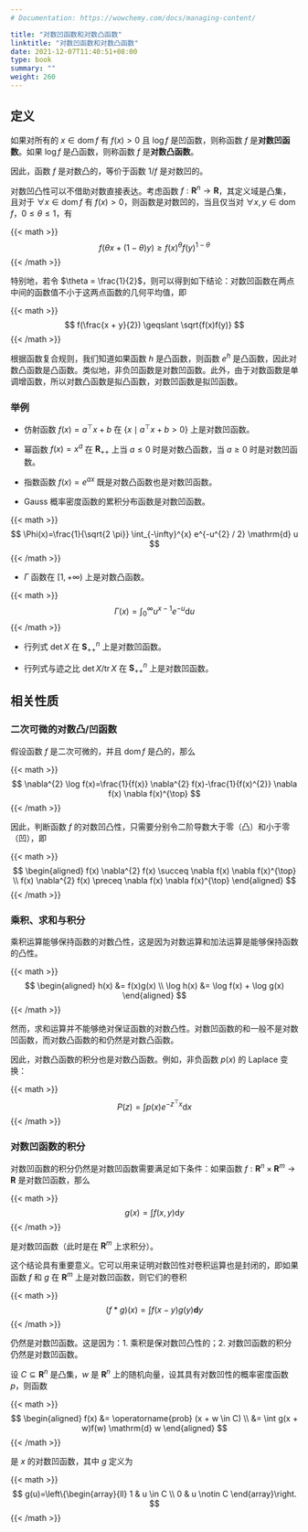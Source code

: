 ```yaml
---
# Documentation: https://wowchemy.com/docs/managing-content/

title: "对数凹函数和对数凸函数"
linktitle: "对数凹函数和对数凸函数"
date: 2021-12-07T11:40:51+08:00
type: book
summary: ""
weight: 260
---
```


<!--more-->

## 定义

如果对所有的 $x \in \operatorname{dom} f$ 有 $f(x) > 0$ 且 $\log f$ 是凹函数，则称函数 $f$ 是**对数凹函数**。如果 $\log f$ 是凸函数，则称函数 $f$ 是**对数凸函数**。

因此，函数 $f$ 是对数凸的，等价于函数 $1/f$ 是对数凹的。

对数凹凸性可以不借助对数直接表达。考虑函数 $f: \mathbf{R}^n \rightarrow \mathbf{R}$，其定义域是凸集，且对于 $\forall x \in \operatorname{dom} f$ 有 $f(x) > 0$，则函数是对数凹的，当且仅当对 $\forall x, y \in \operatorname{dom} f$，$0 \leqslant \theta \leqslant 1$，有

{{< math >}}
$$
f(\theta x+(1-\theta) y) \geqslant f(x)^{\theta} f(y)^{1-\theta}
$$
{{< /math >}}

特别地，若令 $\theta = \frac{1}{2}$，则可以得到如下结论：对数凹函数在两点中间的函数值不小于这两点函数的几何平均值，即

{{< math >}}
$$
f(\frac{x + y}{2}) \geqslant \sqrt{f(x)f(y)}
$$
{{< /math >}}

根据函数复合规则，我们知道如果函数 $h$ 是凸函数，则函数 $e^h$ 是凸函数，因此对数凸函数是凸函数。类似地，非负凹函数是对数凹函数。此外，由于对数函数是单调增函数，所以对数凸函数是拟凸函数，对数凹函数是拟凹函数。

### 举例

- 仿射函数 $f(x) = a^{\top}x + b$ 在 $\{ x \mid a^{\top}x + b > 0 \}$ 上是对数凹函数。

- 幂函数 $f(x) = x^a$ 在 $\mathbf{R}_{++}$ 上当 $a \leqslant 0$ 时是对数凸函数，当 $a \geqslant 0$ 时是对数凹函数。

- 指数函数 $f(x) = e^{ax}$ 既是对数凸函数也是对数凹函数。

- Gauss 概率密度函数的累积分布函数是对数凹函数。

{{< math >}}
$$
\Phi(x)=\frac{1}{\sqrt{2 \pi}} \int_{-\infty}^{x} e^{-u^{2} / 2} \mathrm{d} u
$$
{{< /math >}}

- $\Gamma$ 函数在 $[1, +\infty)$ 上是对数凸函数。

{{< math >}}
$$
\Gamma(x)=\int_{0}^{\infty} u^{x-1} e^{-u} \mathrm{d} u
$$
{{< /math >}}

- 行列式 $\det X$ 在 $\mathbf{S}^n _{++}$ 上是对数凹函数。

- 行列式与迹之比 $\det X / \operatorname{tr} X$ 在 $\mathbf{S}^n _{++}$ 上是对数凹函数。

## 相关性质

### 二次可微的对数凸/凹函数

假设函数 $f$ 是二次可微的，并且 $\operatorname{dom} f$ 是凸的，那么

{{< math >}}
$$
\nabla^{2} \log f(x)=\frac{1}{f(x)} \nabla^{2} f(x)-\frac{1}{f(x)^{2}} \nabla f(x) \nabla f(x)^{\top}
$$
{{< /math >}}

因此，判断函数 $f$ 的对数凹凸性，只需要分别令二阶导数大于零（凸）和小于零（凹），即

{{< math >}}
$$
\begin{aligned}
f(x) \nabla^{2} f(x) \succeq \nabla f(x) \nabla f(x)^{\top} \\
f(x) \nabla^{2} f(x) \preceq \nabla f(x) \nabla f(x)^{\top}
\end{aligned}
$$
{{< /math >}}

### 乘积、求和与积分

乘积运算能够保持函数的对数凸性，这是因为对数运算和加法运算是能够保持函数的凸性。

{{< math >}}
$$
\begin{aligned}
    h(x) &= f(x)g(x) \\
    \log h(x) &= \log f(x) + \log g(x)
\end{aligned}
$$
{{< /math >}}

然而，求和运算并不能够绝对保证函数的对数凸性。对数凹函数的和一般不是对数凹函数，而对数凸函数的和仍然是对数凸函数。

因此，对数凸函数的积分也是对数凸函数。例如，非负函数 $p(x)$ 的 Laplace 变换：

{{< math >}}
$$
P(z)=\int p(x) e^{-z^{\top} x} \mathrm{d} x
$$
{{< /math >}}

### 对数凹函数的积分

对数凹函数的积分仍然是对数凹函数需要满足如下条件：如果函数 $f: \mathbf{R}^n \times \mathbf{R}^m \rightarrow \mathbf{R}$ 是对数凹函数，那么

{{< math >}}
$$
g(x) = \int f(x, y) \mathrm{d} y
$$
{{< /math >}}

是对数凹函数（此时是在 $\mathbf{R}^m$ 上求积分）。

这个结论具有重要意义。它可以用来证明对数凹性对卷积运算也是封闭的，即如果函数 $f$ 和 $g$ 在 $\mathbf{R}^m$ 上是对数凹函数，则它们的卷积

{{< math >}}
$$
(f * g)(x)=\int f(x-y) g(y) \mathbf{d} y
$$
{{< /math >}}

仍然是对数凹函数。这是因为：1. 乘积是保对数凹凸性的；2. 对数凹函数的积分仍然是对数凹函数。

设 $C \subseteq \mathbf{R}^n$ 是凸集，$w$ 是 $\mathbf{R}^n$ 上的随机向量，设其具有对数凹性的概率密度函数 $p$，则函数

{{< math >}}
$$
\begin{aligned}
    f(x) &= \operatorname{prob} (x + w \in C) \\
    &= \int g(x + w)f(w) \mathrm{d} w
\end{aligned}
$$
{{< /math >}}

是 $x$ 的对数凹函数，其中 $g$ 定义为

{{< math >}}
$$
g(u)=\left\{\begin{array}{ll}
1 & u \in C \\
0 & u \notin C
\end{array}\right.
$$
{{< /math >}}